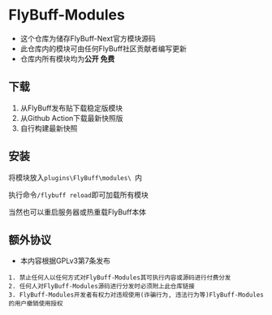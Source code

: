 # FlyBuff-Modules
- 这个仓库为储存FlyBuff-Next官方模块源码
- 此仓库内的模块可由任何FlyBuff社区贡献者编写更新
- 仓库内所有模块均为**公开 免费**

## 下载
1. 从FlyBuff发布贴下载稳定版模块
2. 从Github Action下载最新快照版
3. 自行构建最新快照

## 安装
将模块放入`plugins\FlyBuff\modules\ `内

执行命令`/flybuff reload`即可加载所有模块

当然也可以重启服务器或热重载FlyBuff本体

## 额外协议

- 本内容根据GPLv3第7条发布

```
1. 禁止任何人以任何方式对FlyBuff-Modules其可执行内容或源码进行付费分发
2. 任何人对FlyBuff-Modules源码进行分发时必须附上此仓库链接
3. FlyBuff-Modules开发者有权力对违规使用(诈骗行为, 违法行为等)FlyBuff-Modules的用户撤销使用授权
```